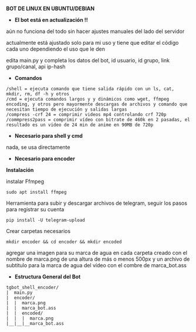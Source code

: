 **BOT DE LINUX EN UBUNTU/DEBIAN**

- **El bot está en actualización !!**

aún no funciona del todo sin hacer ajustes manuales del lado del servidor

actualmente está ajustado solo para mi uso y tiene que editar el código cada uno dependiendo el uso que le den

edita main.py y completa los datos del bot, id usuario, id grupo, link grupo/canal, api ip-hash

- **Comandos**
```
/shell = ejecuta comando que tiene salida rápido con un ls, cat, mkdir, rm, df -h y otros
/cmd = ejecuta comandos largos y y dinámicos como wget, ffmpeg encoding, y otros pero mayormente descargas de archivos y comando que necesitan tiempo de ejecución y salidas largas
/compress -crf 24 = comprimir videos mp4 controlando crf 720p
/commpress2pass = comprimir vídeo con bitrate de 460k en 2 pasadas, el resultado es un video de 24 min de anime en 90MB de 720p
```
- **Necesario para shell y cmd**

nada, se usa directamente

- **Necesario para encoder**

**Instalación**

instalar Ffmpeg
```
sudo apt install ffmpeg
```

Herramienta para subir y descargar archivos de telegram, seguir los pasos para registrar su cuenta
```
pip install -U telegram-upload
```

Crear carpetas necesarios
```
mkdir encoder && cd encoder && mkdir encoded
```

agregar una imagen para su marca de agua en cada carpeta creado con el nombre de marca.png de una altura de más o menos 500px
y un archivo de subtitulo para la marca de agua del vídeo con el combre de marca_bot.ass

- **Estructura General del Bot**
```
tgbot_shell_encoder/
|  main.py
|  encoder/
|  |  marca.png
|  |  marca_bot.ass
|  |  encoded/
|  |  |  marca.png
|__|__|__marca_bot.ass
```
